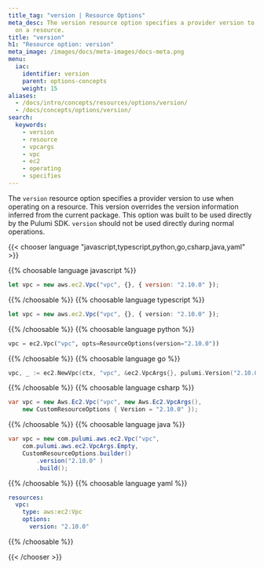 ```yaml
---
title_tag: "version | Resource Options"
meta_desc: The version resource option specifies a provider version to use when operating
  on a resource.
title: "version"
h1: "Resource option: version"
meta_image: /images/docs/meta-images/docs-meta.png
menu:
  iac:
    identifier: version
    parent: options-concepts
    weight: 15
aliases:
  - /docs/intro/concepts/resources/options/version/
  - /docs/concepts/options/version/
search:
  keywords:
    - version
    - resource
    - vpcargs
    - vpc
    - ec2
    - operating
    - specifies
---
```


The `version` resource option specifies a provider version to use when operating on a resource. This version overrides the version information inferred from the current package. This option was built to be used directly by the Pulumi SDK. `version` should not be used directly during normal operations.

{{< chooser language "javascript,typescript,python,go,csharp,java,yaml" >}}

{{% choosable language javascript %}}

```javascript
let vpc = new aws.ec2.Vpc("vpc", {}, { version: "2.10.0" });
```

{{% /choosable %}}
{{% choosable language typescript %}}

```typescript
let vpc = new aws.ec2.Vpc("vpc", {}, { version: "2.10.0" });
```

{{% /choosable %}}
{{% choosable language python %}}

```python
vpc = ec2.Vpc("vpc", opts=ResourceOptions(version="2.10.0"))
```

{{% /choosable %}}
{{% choosable language go %}}

```go
vpc, _ := ec2.NewVpc(ctx, "vpc", &ec2.VpcArgs{}, pulumi.Version("2.10.0"))
```

{{% /choosable %}}
{{% choosable language csharp %}}

```csharp
var vpc = new Aws.Ec2.Vpc("vpc", new Aws.Ec2.VpcArgs(),
    new CustomResourceOptions { Version = "2.10.0" });
```

{{% /choosable %}}
{{% choosable language java %}}

```java
var vpc = new com.pulumi.aws.ec2.Vpc("vpc",
    com.pulumi.aws.ec2.VpcArgs.Empty,
    CustomResourceOptions.builder()
        .version("2.10.0" )
        .build();
```

{{% /choosable %}}
{{% choosable language yaml %}}

```yaml
resources:
  vpc:
    type: aws:ec2:Vpc
    options:
      version: "2.10.0"
```

{{% /choosable %}}

{{< /chooser >}}
